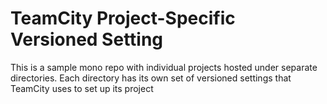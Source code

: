 # TeamCity Project-Specific Versioned Setting
This is a sample mono repo with individual projects hosted under separate directories. Each directory has its own set of versioned settings that TeamCity uses to set up its project
